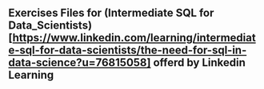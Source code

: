 ## Exercises Files for (Intermediate SQL for Data_Scientists)[https://www.linkedin.com/learning/intermediate-sql-for-data-scientists/the-need-for-sql-in-data-science?u=76815058] offerd by Linkedin Learning
